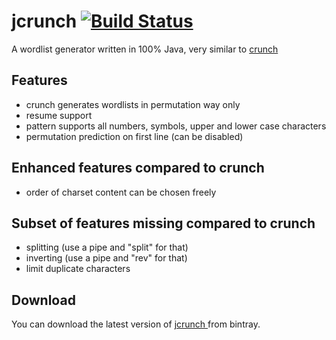 # jcrunch [![Build Status](https://buildhive.cloudbees.com/job/pfichtner/job/jcrunch/badge/icon)](https://buildhive.cloudbees.com/job/pfichtner/job/jcrunch/)

A wordlist generator written in 100% Java, very similar to [crunch](http://crunch-wordlist.sourceforge.net) 

## Features
* crunch generates wordlists in permutation way only
* resume support
* pattern supports all numbers, symbols, upper and lower case characters 
* permutation prediction on first line (can be disabled)

## Enhanced features compared to crunch
* order of charset content can be chosen freely

## Subset of features missing compared to crunch
* splitting (use a pipe and "split" for that)
* inverting (use a pipe and "rev" for that)
* limit duplicate characters

## Download
You can download the latest version of [ jcrunch ](https://bintray.com/pfichtner/generic/jcrunch/_latestVersion) from bintray. 

